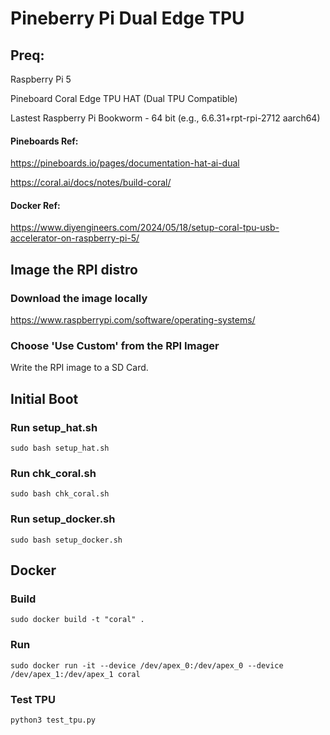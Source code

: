 # Pineberry Pi Dual Edge TPU

## Preq:
Raspberry Pi 5

Pineboard Coral Edge TPU HAT (Dual TPU Compatible)

Lastest Raspberry Pi Bookworm - 64 bit (e.g., 6.6.31+rpt-rpi-2712 aarch64)

#### Pineboards Ref:

https://pineboards.io/pages/documentation-hat-ai-dual

https://coral.ai/docs/notes/build-coral/

#### Docker Ref:

https://www.diyengineers.com/2024/05/18/setup-coral-tpu-usb-accelerator-on-raspberry-pi-5/

## Image the RPI distro
### Download the image locally

https://www.raspberrypi.com/software/operating-systems/

### Choose 'Use Custom' from the RPI Imager

Write the RPI image to a SD Card. 

## Initial Boot
### Run setup_hat.sh
```
sudo bash setup_hat.sh
```

### Run chk_coral.sh
```
sudo bash chk_coral.sh
```

### Run setup_docker.sh
```
sudo bash setup_docker.sh
```

## Docker
### Build
```
sudo docker build -t "coral" .
```

### Run
```
sudo docker run -it --device /dev/apex_0:/dev/apex_0 --device /dev/apex_1:/dev/apex_1 coral
```

### Test TPU
```
python3 test_tpu.py
```






